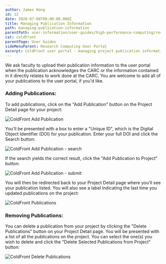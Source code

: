 ```yaml
---
author: James Hong
id: 12
date: 2020-07-08T00:00:00.000Z
title: Managing Publication Information
path: managing-publication-information
parentPath: user-information/user-guides/high-performance-computing/research-computing-user-portal
cat: coldFront
parentPage: User Guides
sideMenuParent: Research Computing User Portal
excerpt: ColdFront user portal - managing project publication information
---
```


We ask faculty to upload their publication information to the user portal when the publication acknowledges the CARC or the information contained in it directly relates to work done at the CARC. You are welcome to add all of your publications to the user portal, if you'd like.

### Adding Publications:

To add publications, click on the "Add Publication" button on the Project Detail page for your project:

![ColdFront Add Publication](/images/coldfront_project_addpublication.jpg)

You'll be presented with a box to enter a "Unique ID", which is the Digital Object Identifier (DOI) for your publication. Enter your full DOI and click the Search button:

![ColdFront Add Publication - search](/images/coldfront_project_addpublication_enter1.jpg)

If the search yields the correct result, click the "Add Publication to Project" button:

![ColdFront Add Publication - submit](/images/coldfront_project_addpublication_enter2.jpg)

You will then be redirected back to your Project Detail page where you'll see your publication listed.  You will also see a label indicating the last time you updated publications on the project:

![ColdFront Publications](/images/coldfront_project_publications.jpg)

### Removing Publications:

You can delete a publication from your project by clicking the "Delete Publications" button on your Project Detail page.  You will be presented with a list of all the publications on the project. You can select the one(s) you wish to delete and click the "Delete Selected Publications from Project" button:

![ColdFront Delete Publications](/images/coldfront_project_deletepublication.jpg)
